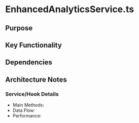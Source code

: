 # EnhancedAnalyticsService.ts

## Purpose

## Key Functionality

## Dependencies

## Architecture Notes

### Service/Hook Details
- Main Methods: 
- Data Flow: 
- Performance: 
